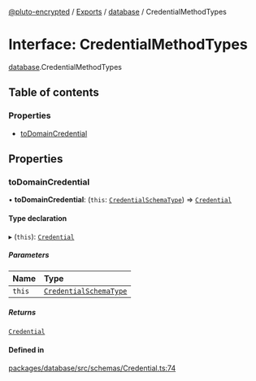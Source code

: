 [@pluto-encrypted](../README.md) / [Exports](../modules.md) / [database](../modules/database.md) / CredentialMethodTypes

# Interface: CredentialMethodTypes

[database](../modules/database.md).CredentialMethodTypes

## Table of contents

### Properties

- [toDomainCredential](database.CredentialMethodTypes.md#todomaincredential)

## Properties

### toDomainCredential

• **toDomainCredential**: (`this`: [`CredentialSchemaType`](database.CredentialSchemaType.md)) => [`Credential`](../classes/database.WALLET_SDK_DOMAIN.Credential.md)

#### Type declaration

▸ (`this`): [`Credential`](../classes/database.WALLET_SDK_DOMAIN.Credential.md)

##### Parameters

| Name | Type |
| :------ | :------ |
| `this` | [`CredentialSchemaType`](database.CredentialSchemaType.md) |

##### Returns

[`Credential`](../classes/database.WALLET_SDK_DOMAIN.Credential.md)

#### Defined in

[packages/database/src/schemas/Credential.ts:74](https://github.com/atala-community-projects/pluto-encrypted/blob/6ccfad9/packages/database/src/schemas/Credential.ts#L74)
